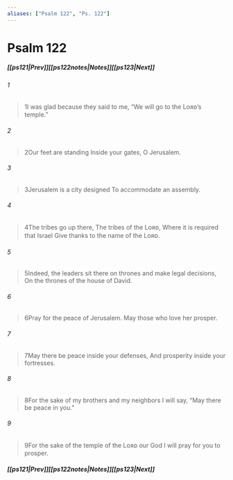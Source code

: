```yaml
---
aliases: ["Psalm 122", "Ps. 122"]
---
```

# Psalm 122
##### <span class=arrow-left></span>[[ps121|Prev]]<span class=navigation-separator></span>[[ps122notes|Notes]]<span class=navigation-separator></span>[[ps123|Next]]<span class=arrow-right></span>
###### 1
><span class=verse-first-poetry>1</span>I was glad because they said to me,
><span class=poetry-quote-double>“</span>We will go to the Lᴏʀᴅ’s temple.”
###### 2
><span class=verse-body-poetry>2</span>Our feet are standing
>Inside your gates, O Jerusalem.
###### 3
><span class=verse-body-poetry>3</span>Jerusalem is a city designed
>To accommodate an assembly.
###### 4
><span class=verse-body-poetry>4</span>The tribes go up there,
>The tribes of the Lᴏʀᴅ,
>Where it is required that Israel
>Give thanks to the name of the Lᴏʀᴅ.
###### 5
><span class=verse-body-poetry>5</span>Indeed, the leaders sit there on thrones and make legal decisions,
>On the thrones of the house of David.
<div class=paragraph-break></div>

###### 6
><span class=verse-first-poetry>6</span>Pray for the peace of Jerusalem.
>May those who love her prosper.
###### 7
><span class=verse-body-poetry>7</span>May there be peace inside your defenses,
>And prosperity inside your fortresses.
###### 8
><span class=verse-body-poetry>8</span>For the sake of my brothers and my neighbors
>I will say, “May there be peace in you.”
###### 9
><span class=verse-body-poetry>9</span>For the sake of the temple of the Lᴏʀᴅ our God
>I will pray for you to prosper.
##### <span class=arrow-left></span>[[ps121|Prev]]<span class=navigation-separator></span>[[ps122notes|Notes]]<span class=navigation-separator></span>[[ps123|Next]]<span class=arrow-right></span>